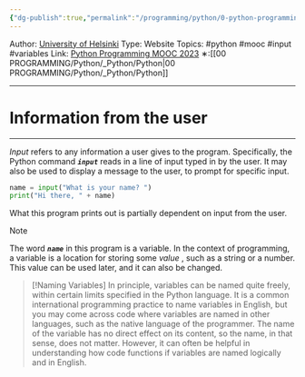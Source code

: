 ```yaml
---
{"dg-publish":true,"permalink":"/programming/python/0-python-programming-mooc/introduction/part-1/02-input/01-information-from-the-user/"}
---
```


Author: [University of Helsinki](https://programming-23.mooc.fi/)
Type: Website
Topics: #python #mooc #input #variables
Link: [Python Programming MOOC 2023](https://programming-23.mooc.fi/)
∗:[[00 PROGRAMMING/Python/_Python/Python\|00 PROGRAMMING/Python/_Python/Python]] 

---
# Information from the user

--- 
_Input_ refers to any information a user gives to the program. 
Specifically, the Python command ___`input`___ reads in a line of input typed in by the user. 
It may also be used to display a message to the user, to prompt for specific input.

```python
name = input("What is your name? ")
print("Hi there, " + name)
```

What this program prints out is partially dependent on input from the user.

> [!NOTE]
> The word ___`name`___ in this program is a variable.
> In the context of programming, a variable is a location for storing some _value_ , such as a string or a number. 
> This value can be used later, and it can also be changed.


> [!Naming Variables]
> In principle, variables can be named quite freely, within certain limits specified in the Python language. It is a common international programming practice to name variables in English, but you may come across code where variables are named in other languages, such as the native language of the programmer. The name of the variable has no direct effect on its content, so the name, in that sense, does not matter. However, it can often be helpful in understanding how code functions if variables are named logically and in English.
